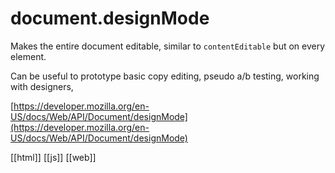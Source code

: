 # document.designMode

Makes the entire document editable, similar to `contentEditable` but on every element.

Can be useful to prototype basic copy editing, pseudo a/b testing, working with designers, 
  
[https://developer.mozilla.org/en-US/docs/Web/API/Document/designMode](https://developer.mozilla.org/en-US/docs/Web/API/Document/designMode)

[[html]]
[[js]]
[[web]]